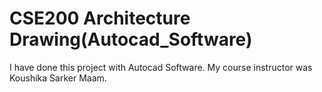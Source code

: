 # CSE200 Architecture Drawing(Autocad_Software)
I have done this project with Autocad Software.  My course instructor was Koushika Sarker Maam. 

